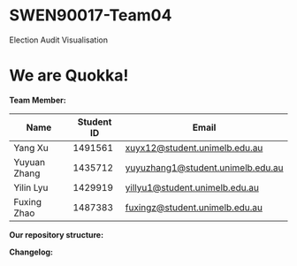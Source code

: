 # SWEN90017-Team04
Election Audit Visualisation
# We are Quokka!

**Team Member:**


| Name         | Student ID | Email                          |
|--------------|------------|-------------------------------|
| Yang Xu      | 1491561    | xuyx12@student.unimelb.edu.au |
| Yuyuan Zhang | 1435712    | yuyuzhang1@student.unimelb.edu.au |
| Yilin Lyu    | 1429919    | yillyu1@student.unimelb.edu.au |
| Fuxing Zhao  | 1487383    | fuxingz@student.unimelb.edu.au |


**Our repository structure:**

**Changelog:**
